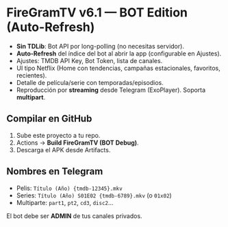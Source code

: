 # FireGramTV v6.1 — BOT Edition (Auto-Refresh)

- **Sin TDLib**: Bot API por long-polling (no necesitas servidor).
- **Auto-Refresh** del índice del bot al abrir la app (configurable en Ajustes).
- Ajustes: TMDB API Key, Bot Token, lista de canales.
- UI tipo Netflix (Home con tendencias, campañas estacionales, favoritos, recientes).
- Detalle de película/serie con temporadas/episodios.
- Reproducción por **streaming** desde Telegram (ExoPlayer). Soporta **multipart**.

## Compilar en GitHub
1) Sube este proyecto a tu repo.
2) Actions → **Build FireGramTV (BOT Debug)**.
3) Descarga el APK desde Artifacts.

## Nombres en Telegram
- Pelis: `Título (Año) {tmdb-12345}.mkv`
- Series: `Título (Año) S01E02 {tmdb-6789}.mkv` (o `01x02`)
- Multiparte: `part1`, `pt2`, `cd3`, `disc2`…

El bot debe ser **ADMIN** de tus canales privados.
